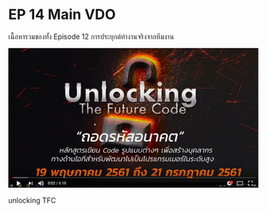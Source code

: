 # EP 14 Main VDO

เนื้อหารวมของทั้ง Episode 12 การประยุกต์ทำงานจริงจากทีมงาน 

[![](images/EP14/Items.PNG)](https://www.facebook.com/digitalthailandclub/videos/407846103027535/)

unlocking TFC

        



